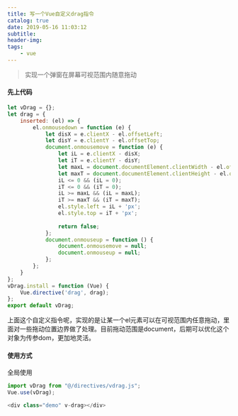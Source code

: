 ```yaml
---
title: 写一个Vue自定义drag指令
catalog: true
date: 2019-05-16 11:03:12
subtitle:
header-img:
tags:
    - vue
---
```


> 实现一个弹窗在屏幕可视范围内随意拖动

#### 先上代码
<!-- vdrag.js -->
```javascript
let vDrag = {};
let drag = {
    inserted: (el) => {
        el.onmousedown = function (e) {
            let disX = e.clientX - el.offsetLeft;
            let disY = e.clientY - el.offsetTop;
            document.onmousemove = function (e) {
                let iL = e.clientX - disX;
                let iT = e.clientY - disY;
                let maxL = document.documentElement.clientWidth - el.offsetWidth;
                let maxT = document.documentElement.clientHeight - el.offsetHeight;
                iL <= 0 && (iL = 0);
                iT <= 0 && (iT = 0);
                iL >= maxL && (iL = maxL);
                iT >= maxT && (iT = maxT);
                el.style.left = iL + 'px';
                el.style.top = iT + 'px';
                
                return false;
            };
            document.onmouseup = function () {
                document.onmousemove = null;
                document.onmouseup = null;
            };
        };
    }
};
vDrag.install = function (Vue) {
    Vue.directive('drag', drag);
};
export default vDrag;
```

上面这个自定义指令呢，实现的是让某一个el元素可以在可视范围内任意拖动，里面对一些拖动位置边界做了处理。目前拖动范围是document，后期可以优化这个对象为传参dom，更加地灵活。

#### 使用方式
全局使用
<!-- main.js -->
```js
import vDrag from "@/directives/vdrag.js";
Vue.use(vDrag);

```
```js
<div class="demo" v-drag></div>

```


